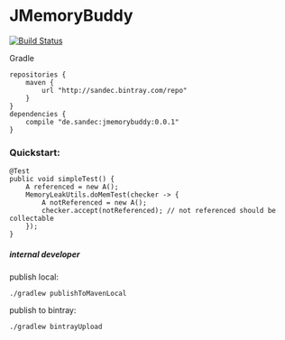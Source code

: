 # JMemoryBuddy
[![Build Status](https://travis-ci.com/Sandec/JMemoryBuddy.svg?branch=master)](https://travis-ci.com/Sandec/JMemoryBuddy)


Gradle
```
repositories {
    maven {
        url "http://sandec.bintray.com/repo"
    }
}
dependencies {
    compile "de.sandec:jmemorybuddy:0.0.1"
}
```

### Quickstart:
```
@Test
public void simpleTest() {
    A referenced = new A();
    MemoryLeakUtils.doMemTest(checker -> {
        A notReferenced = new A();
        checker.accept(notReferenced); // not referenced should be collectable
    });
}
```

##### internal developer
publish local:
```
./gradlew publishToMavenLocal
```

publish to bintray:
```
./gradlew bintrayUpload
```